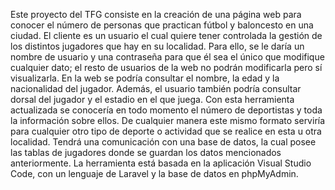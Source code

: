 Este proyecto del TFG consiste en la creación de una página web para conocer el número de personas que practican fútbol y baloncesto en una ciudad.
El cliente es un usuario el cual quiere tener controlada la gestión de los distintos jugadores que hay en su localidad. Para ello, se le daría un nombre de usuario y una contraseña para que él sea el único que modifique cualquier dato; el resto de usuarios de la web no podrán modificarla pero sí visualizarla.
En la web se podría consultar el nombre, la edad y la nacionalidad del jugador. Además, el usuario también podría consultar dorsal del jugador y el estadio en el que juega. 
Con esta herramienta actualizada se conocería en todo momento el número de deportistas y toda la información sobre ellos. De cualquier manera este mismo formato serviría para cualquier otro tipo de deporte o actividad que se realice en esta u otra localidad. 
Tendrá una comunicación con una base de datos, la cual posee las tablas de jugadores donde se guardan los datos mencionados anteriormente. La herramienta está basada en la aplicación Visual Studio Code, con un lenguaje de Laravel y la base de datos en phpMyAdmin.
